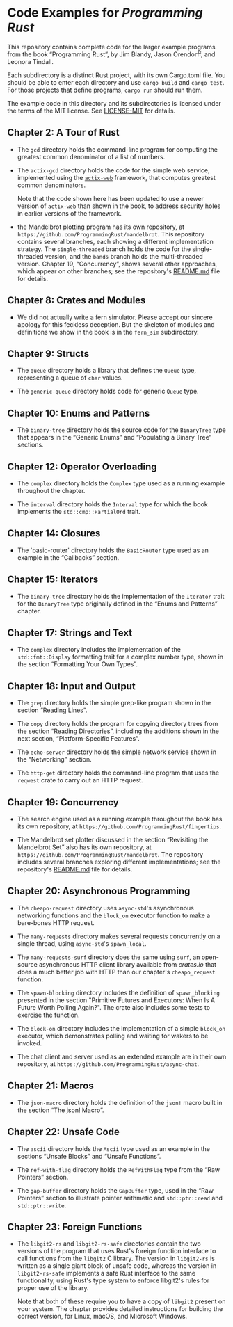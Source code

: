 # Code Examples for _Programming Rust_

This repository contains complete code for the larger example programs from the
book “Programming Rust”, by Jim Blandy, Jason Orendorff, and Leonora Tindall.

Each subdirectory is a distinct Rust project, with its own Cargo.toml file. You
should be able to enter each directory and use `cargo build` and `cargo test`.
For those projects that define programs, `cargo run` should run them.

The example code in this directory and its subdirectories is licensed under the
terms of the MIT license. See [LICENSE-MIT](LICENSE-MIT) for details.

## Chapter 2: A Tour of Rust

- The `gcd` directory holds the command-line program for computing the greatest
  common denominator of a list of numbers.

- The `actix-gcd` directory holds the code for the simple web service,
  implemented using the [`actix-web`] framework, that computes
  greatest common denominators.
  
  Note that the code shown here has been updated to use a newer
  version of `actix-web` than shown in the book, to address security
  holes in earlier versions of the framework.

- the Mandelbrot plotting program has its own repository, at
  `https://github.com/ProgrammingRust/mandelbrot`. This repository contains
  several branches, each showing a different implementation strategy. The
  `single-threaded` branch holds the code for the single-threaded version, and
  the `bands` branch holds the multi-threaded version. Chapter 19,
  “Concurrency”, shows several other approaches, which appear on other branches;
  see the repository's [README.md][mandel-readme] file for details.

[`actix-web`]: https://actix.rs/

## Chapter 8: Crates and Modules

- We did not actually write a fern simulator. Please accept our sincere apology
  for this feckless deception. But the skeleton of modules and definitions we
  show in the book is in the `fern_sim` subdirectory.

## Chapter 9: Structs

- The `queue` directory holds a library that defines the `Queue` type,
  representing a queue of `char` values.

- The `generic-queue` directory holds code for generic `Queue` type.

## Chapter 10: Enums and Patterns

- The `binary-tree` directory holds the source code for the `BinaryTree` type
  that appears in the “Generic Enums” and “Populating a Binary Tree” sections.

## Chapter 12: Operator Overloading

- The `complex` directory holds the `Complex` type used as a running example
  throughout the chapter.

- The `interval` directory holds the `Interval` type for which the book
  implements the `std::cmp::PartialOrd` trait.

## Chapter 14: Closures

- The 'basic-router' directory holds the `BasicRouter` type used as an example
  in the “Callbacks” section.

## Chapter 15: Iterators

- The `binary-tree` directory holds the implementation of the `Iterator` trait
  for the `BinaryTree` type originally defined in the “Enums and Patterns”
  chapter.

## Chapter 17: Strings and Text

- The `complex` directory includes the implementation of the `std::fmt::Display`
  formatting trait for a complex number type, shown in the section “Formatting
  Your Own Types”.

## Chapter 18: Input and Output

- The `grep` directory holds the simple grep-like program shown in the section
  “Reading Lines”.

- The `copy` directory holds the program for copying directory trees from the
  section “Reading Directories”, including the additions shown in the next
  section, “Platform-Specific Features”.

- The `echo-server` directory holds the simple network service shown in the
  “Networking” section.

- The `http-get` directory holds the command-line program that uses the
  `reqwest` crate to carry out an HTTP request.

## Chapter 19: Concurrency

- The search engine used as a running example throughout the book has its own
  repository, at `https://github.com/ProgrammingRust/fingertips`.

- The Mandelbrot set plotter discussed in the section “Revisiting the Mandelbrot
  Set” also has its own repository, at `https://github.com/ProgrammingRust/mandelbrot`.
  The repository includes several branches exploring different implementations;
  see the repository's [README.md][mandel-readme] file for details.

[mandel-readme]: https://github.com/ProgrammingRust/mandelbrot/blob/master/README.md

## Chapter 20: Asynchronous Programming

- The `cheapo-request` directory uses `async-std`'s asynchronous networking
  functions and the `block_on` executor function to make a bare-bones HTTP
  request.

- The `many-requests` directory makes several requests concurrently on a single
  thread, using `async-std`'s `spawn_local`.

- The `many-requests-surf` directory does the same using `surf`, an open-source
  asynchronous HTTP client library available from _crates.io_ that does a
  much better job with HTTP than our chapter's `cheapo_request` function.

- The `spawn-blocking` directory includes the definition of `spawn_blocking`
  presented in the section "Primitive Futures and Executors: When Is A Future
  Worth Polling Again?". The crate also includes some tests to exercise the
  function.

- The `block-on` directory includes the implementation of a simple `block_on`
  executor, which demonstrates polling and waiting for wakers to be invoked.

- The chat client and server used as an extended example are in their own
  repository, at `https://github.com/ProgrammingRust/async-chat`.

## Chapter 21: Macros

- The `json-macro` directory holds the definition of the `json!` macro built in
  the section “The json! Macro”.

## Chapter 22: Unsafe Code

- The `ascii` directory holds the `Ascii` type used as an example in the
  sections “Unsafe Blocks” and “Unsafe Functions”.

- The `ref-with-flag` directory holds the `RefWithFlag` type from the “Raw
  Pointers” section.

- The `gap-buffer` directory holds the `GapBuffer` type, used in the “Raw
  Pointers” section to illustrate pointer arithmetic and `std::ptr::read` and
  `std::ptr::write`.

## Chapter 23: Foreign Functions

- The `libgit2-rs` and `libgit2-rs-safe` directories contain the two versions of
  the program that uses Rust's foreign function interface to call functions from
  the `libgit2` C library. The version in `libgit2-rs` is written as a single
  giant block of unsafe code, whereas the version in `libgit2-rs-safe`
  implements a safe Rust interface to the same functionality, using Rust's type
  system to enforce libgit2's rules for proper use of the library.

  Note that both of these require you to have a copy of `libgit2` present on
  your system. The chapter provides detailed instructions for building the
  correct version, for Linux, macOS, and Microsoft Windows.
